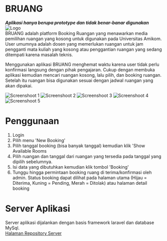 # BRUANG
***Aplikasi hanya berupa prototype dan tidak benar-banar digunakan***\
![Logo](assets/logo.png)\
BRUANG adalah platform Booking Ruangan yang menawarkan media pemilihan ruangan yang kosong untuk digunakan pada Universitas Amikom. User umumnya adalah dosen
yang memerlukan ruangan untuk jam pengganti mata kuliah yang kosong atau penggantian ruangan yang sedang ditempati karena masalah teknis.

Menggunakan aplikasi BRUANG menghemat waktu karena user tidak perlu konfirmasi langsung dengan pihak pengajaran. Cukup dengan membuka aplikasi kemudian mencari ruangan kosong, lalu pilih, dan booking ruangan. Setelah itu ruangan bisa digunakan sesuai dengan jadwal ruangan yang akan dipakai.

![Screenshoot 1](assets/screenshoot-1.png)
![Screenshoot 2](assets/screenshoot-2.png)
![Screenshoot 3](assets/screenshoot-3.png)
![Screenshoot 4](assets/screenshoot-4.png)
![Screenshoot 5](assets/screenshoot-5.png)
# Penggunaan
1. Login
2. Pilih menu 'New Booking'
3. Pilih tanggal booking (bisa banyak tanggal) kemudian klik 'Show Available Rooms
4. Pilih ruangan dan tanggal dari ruangan yang tersedia pada tanggal yang dipilih sebelumnya.
5. Isi data yang dibutuhkan kemudian klik tombol 'Booking'
6. Tunggu hingga permintaan booking ruang di terima/konfirmasi oleh admin. Status booking dapat dilihat pada halaman utama (Hijau = Diterima, Kuning = Pending, Merah = Ditolak) atau halaman detail booking

# Server Aplikasi
Server aplikasi dijalankan dengan basis framework laravel dan database MySql.  
[Halaman Repository Server](https://github.com/nazililham11/bimbel-laravel)
